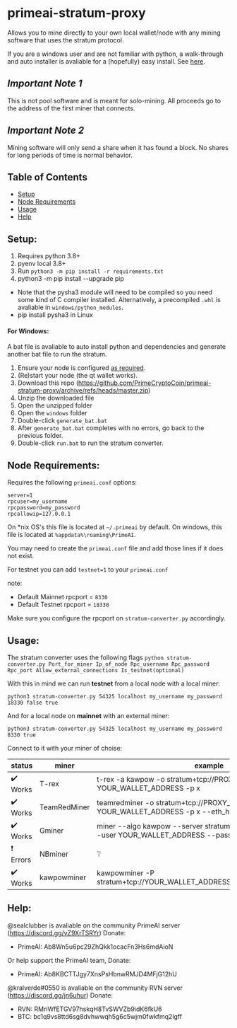 # primeai-stratum-proxy
Allows you to mine directly to your own local wallet/node with any mining software that uses the stratum protocol.

If you are a windows user and are not familiar with python, a walk-through and auto installer is avaliable for a (hopefully) easy install. See [here](#windows).

## *Important Note 1*
This is not pool software and is meant for solo-mining. All proceeds go to the address of the first miner that connects.

## *Important Note 2*
Mining software will only send a share when it has found a block. No shares for long periods of time is normal behavior.

## Table of Contents  
- [Setup](#setup)
- [Node Requirements](#node)
- [Usage](#usage)
- [Help](#help)

<a name="setup"/>

## Setup:

1. Requires python 3.8+
2. pyenv local 3.8+
3. Run `python3 -m pip install -r requirements.txt`
4. python3 -m pip install --upgrade pip
  - Note that the pysha3 module will need to be compiled so you need some kind of C compiler installed. Alternatively, a precompiled `.whl` is avaliable in `windows/python_modules`.
  - pip install pysha3 in Linux
<a name="windows"/>

#### For Windows:
A bat file is avaliable to auto install python and dependencies and generate another bat file to run the stratum.
1. Ensure your node is configured [as required](#node).
2. (Re)start your node (the qt wallet works).
3. Download this repo (https://github.com/PrimeCryptoCoin/primeai-stratum-proxy/archive/refs/heads/master.zip)
4. Unzip the downloaded file
5. Open the unzipped folder
6. Open the `windows` folder
7. Double-click `generate_bat.bat`
8. After `generate_bat.bat` completes with no errors, go back to the previous folder.
9. Double-click `run.bat` to run the stratum converter.

<a name="node"/>

## Node Requirements:

Requires the following `primeai.conf` options:
```
server=1
rpcuser=my_username
rpcpassword=my_password
rpcallowip=127.0.0.1
```
On *nix OS's this file is located at `~/.primeai` by default. On windows, this file is located at `%appdata%\roaming\PrimeAI`.

You may need to create the `primeai.conf` file and add those lines if it does not exist.

For testnet you can add `testnet=1` to your `primeai.conf`

note:
- Default Mainnet rpcport = `8330`
- Default Testnet rpcport = `18330`

Make sure you configure the rpcport on `stratum-converter.py` accordingly.

<a name="usage"/>

## Usage:
The stratum converter uses the following flags `python stratum-converter.py Port_for_miner Ip_of_node Rpc_username Rpc_password Rpc_port Allow_external_connections Is_testnet(optional)` 

With this in mind we can run **testnet** from a local node with a local miner:
```
python3 stratum-converter.py 54325 localhost my_username my_password 18330 false true
```
And for a local node on **mainnet** with an external miner:
```
python3 stratum-converter.py 54325 localhost my_username my_password 8330 true
```

Connect to it with your miner of choise:

| status | miner | example |
| - | - | - |
| :heavy_check_mark: Works | T-rex | t-rex -a kawpow -o stratum+tcp://PROXY_IP:54325 -u YOUR_WALLET_ADDRESS -p x |
| :heavy_check_mark: Works | TeamRedMiner | teamredminer -o stratum+tcp://PROXY_IP:54325 -u YOUR_WALLET_ADDRESS -p x --eth_hash_report=on |
| :heavy_check_mark: Works | Gminer | miner --algo kawpow --server stratum+tcp://PROXY_IP:54325 --user YOUR_WALLET_ADDRESS --pass x |
| :exclamation:   Errors | NBminer | :grey_question: |
| :heavy_check_mark: Works | kawpowminer | kawpowminer -P stratum+tcp://YOUR_WALLET_ADDRESS.worker@PROXY_IP:54325 |

<a name="help"/>

## Help:
@sealclubber is avaliable on the community PrimeAI server (https://discord.gg/vZ9XrTSRYr)
Donate: 
  - PrimeAI: Ab8Wn5u6pc29ZhQkk1ocacFn3Hs6mdAioN

Or help support the PrimeAI team,
Donate: 
  - PrimeAI: Ab8KBCTTJgy7XnsPsHbnwRMJD4MFjG12hU

@kralverde#0550 is avaliable on the community RVN server (https://discord.gg/jn6uhur)
Donate: 
  - RVN: RMriWfETGV97hskqH8TvSWVZb9idK6fkU6
  - BTC: bc1q9vs8ttd6sg8dvhwwqh5g6c5wjm0fwkfmq2lgff
